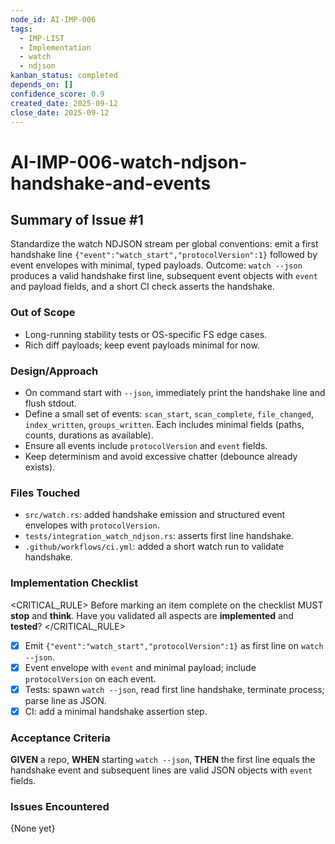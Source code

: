 ```yaml
---
node_id: AI-IMP-006
tags:
  - IMP-LIST
  - Implementation
  - watch
  - ndjson
kanban_status: completed
depends_on: []
confidence_score: 0.9
created_date: 2025-09-12
close_date: 2025-09-12
---
```


# AI-IMP-006-watch-ndjson-handshake-and-events

## Summary of Issue #1
Standardize the watch NDJSON stream per global conventions: emit a first handshake line `{"event":"watch_start","protocolVersion":1}` followed by event envelopes with minimal, typed payloads. Outcome: `watch --json` produces a valid handshake first line, subsequent event objects with `event` and payload fields, and a short CI check asserts the handshake.

### Out of Scope 
- Long-running stability tests or OS-specific FS edge cases.
- Rich diff payloads; keep event payloads minimal for now.

### Design/Approach  
- On command start with `--json`, immediately print the handshake line and flush stdout.
- Define a small set of events: `scan_start`, `scan_complete`, `file_changed`, `index_written`, `groups_written`. Each includes minimal fields (paths, counts, durations as available).
- Ensure all events include `protocolVersion` and `event` fields.
- Keep determinism and avoid excessive chatter (debounce already exists).

### Files Touched
- `src/watch.rs`: added handshake emission and structured event envelopes with `protocolVersion`.
- `tests/integration_watch_ndjson.rs`: asserts first line handshake.
- `.github/workflows/ci.yml`: added a short watch run to validate handshake.

### Implementation Checklist
<CRITICAL_RULE>
Before marking an item complete on the checklist MUST **stop** and **think**. Have you validated all aspects are **implemented** and **tested**? 
</CRITICAL_RULE> 

- [x] Emit `{"event":"watch_start","protocolVersion":1}` as first line on `watch --json`.
- [x] Event envelope with `event` and minimal payload; include `protocolVersion` on each event.
- [x] Tests: spawn `watch --json`, read first line handshake, terminate process; parse line as JSON.
- [x] CI: add a minimal handshake assertion step.

### Acceptance Criteria
**GIVEN** a repo, **WHEN** starting `watch --json`, **THEN** the first line equals the handshake event and subsequent lines are valid JSON objects with `event` fields.

### Issues Encountered 
{None yet}
